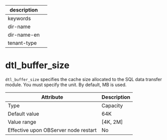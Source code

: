 |description||
|---|---|
|keywords||
|dir-name||
|dir-name-en||
|tenant-type||

dtl_buffer_size
====================================

`dtl_buffer_size` specifies the cache size allocated to the SQL data transfer module. You must specify the unit. By default, MB is used.


| **Attribute** | **Description** |
|------------------|-------------|
| Type | Capacity |
| Default value | 64K |
| Value range | \[4K, 2M\] |
| Effective upon OBServer node restart | No |



